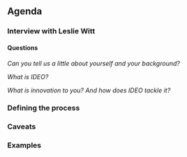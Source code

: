 ## Agenda

### Interview with Leslie Witt

#### Questions

_Can you tell us a little about yourself and your background?_

_What is IDEO?_

_What is innovation to you? And how does IDEO tackle it?_



### Defining the process

### Caveats

### Examples
